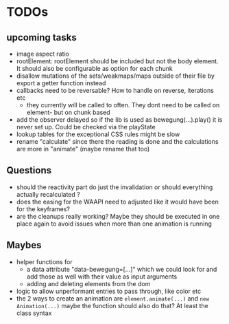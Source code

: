 # TODOs

## upcoming tasks

- image aspect ratio
- rootElement: rootElement should be included but not the body element. It should also be configurable as option for each chunk
- disallow mutations of the sets/weakmaps/maps outside of their file by export a getter function instead
- callbacks need to be reversable? How to handle on reverse, iterations etc
  - they currently will be called to often. They dont need to be called on element- but on chunk based
- add the observer delayed so if the lib is used as bewegung(...).play() it is never set up. Could be checked via the playState
- lookup tables for the exceptional CSS rules might be slow
- rename "calculate" since there the reading is done and the calculations are more in "animate" (maybe rename that too)

## Questions

- should the reactivity part do just the invalidation or should everything actually recalculated ?
- does the easing for the WAAPI need to adjusted like it would have been for the keyframes?
- are the cleanups really working? Maybe they should be executed in one place again to avoid issues when more than one animation is running

## Maybes

- helper functions for
  - a data attribute "data-bewegung=[...]" which we could look for and add those as well with their value as input arguments
  - adding and deleting elements from the dom
- logic to allow unperformant entries to pass through, like color etc
- the 2 ways to create an animation are `element.animate(...)` and `new Animation(...)` maybe the function should also do that? At least the class syntax
